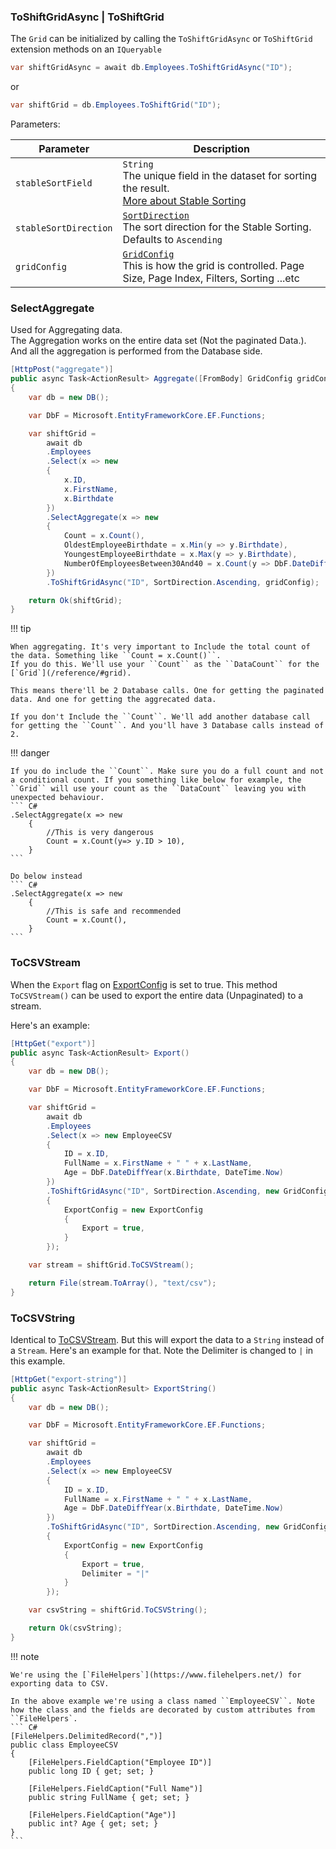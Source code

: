 ﻿### ToShiftGridAsync | ToShiftGrid
The ``Grid`` can be initialized by calling the ``ToShiftGridAsync`` or ``ToShiftGrid`` extension methods on an ``IQueryable``

``` C#
var shiftGridAsync = await db.Employees.ToShiftGridAsync("ID");
```
or
``` C#
var shiftGrid = db.Employees.ToShiftGrid("ID");
```

Parameters:

| Parameter                  | Description                                                                                          |
| ----------------------     | ---------------------------------------------------------------------------------------------------- |
| `stableSortField`          | `String` <br/> The unique field in the dataset for sorting the result.<br/> [More about Stable Sorting](/philosophy/#stable-sort)   |
| `stableSortDirection`      | [`SortDirection`](/reference/#gridsort) <br/> The sort direction for the Stable Sorting. <br/> Defaults to `Ascending` |
| `gridConfig`               | [`GridConfig`](/reference/#gridconfig) <br/> This is how the grid is controlled. Page Size, Page Index, Filters, Sorting ...etc |


### SelectAggregate
Used for Aggregating data.  
The Aggregation works on the entire data set (Not the paginated Data.). And all the aggregation is performed from the Database side.

``` C#
[HttpPost("aggregate")]
public async Task<ActionResult> Aggregate([FromBody] GridConfig gridConfig)
{
    var db = new DB();

    var DbF = Microsoft.EntityFrameworkCore.EF.Functions;

    var shiftGrid =
        await db
        .Employees
        .Select(x => new
        {
            x.ID,
            x.FirstName,
            x.Birthdate
        })
        .SelectAggregate(x => new
        {
            Count = x.Count(),
            OldestEmployeeBirthdate = x.Min(y => y.Birthdate),
            YoungestEmployeeBirthdate = x.Max(y => y.Birthdate),
            NumberOfEmployeesBetween30And40 = x.Count(y => DbF.DateDiffYear(y.Birthdate, DateTime.Now) >= 30 && DbF.DateDiffYear(y.Birthdate, DateTime.Now) <= 40)
        })
        .ToShiftGridAsync("ID", SortDirection.Ascending, gridConfig);

    return Ok(shiftGrid);
}
```

!!! tip
    
    When aggregating. It's very important to Include the total count of the data. Something like ``Count = x.Count()``.   
    If you do this. We'll use your ``Count`` as the ``DataCount`` for the [`Grid`](/reference/#grid).
       
    This means there'll be 2 Database calls. One for getting the paginated data. And one for getting the aggrecated data.   
       
    If you don't Include the ``Count``. We'll add another database call for getting the ``Count``. And you'll have 3 Database calls instead of 2.


!!! danger
    
    If you do include the ``Count``. Make sure you do a full count and not a conditional count. If you something like below for example, the ``Grid`` will use your count as the ``DataCount`` leaving you with unexpected behaviour. 
    ``` C#
    .SelectAggregate(x => new
        {
            //This is very dangerous
            Count = x.Count(y=> y.ID > 10),
        }
    ```

    Do below instead
    ``` C#
    .SelectAggregate(x => new
        {
            //This is safe and recommended
            Count = x.Count(),
        }
    ```
    


### ToCSVStream
When the ``Export`` flag on [ExportConfig](/reference/#exportconfig) is set to true. This method ``ToCSVStream()`` can be used to export the entire data (Unpaginated) to a stream.

Here's an example:
``` C#
[HttpGet("export")]
public async Task<ActionResult> Export()
{
    var db = new DB();

    var DbF = Microsoft.EntityFrameworkCore.EF.Functions;

    var shiftGrid =
        await db
        .Employees
        .Select(x => new EmployeeCSV
        {
            ID = x.ID,
            FullName = x.FirstName + " " + x.LastName,
            Age = DbF.DateDiffYear(x.Birthdate, DateTime.Now)
        })
        .ToShiftGridAsync("ID", SortDirection.Ascending, new GridConfig
        {
            ExportConfig = new ExportConfig
            {
                Export = true,
            }
        });

    var stream = shiftGrid.ToCSVStream();

    return File(stream.ToArray(), "text/csv");
}
```

### ToCSVString
Identical to [ToCSVStream](#tocsvstream). But this will export the data to a ``String`` instead of a ``Stream``.
Here's an example for that. Note the Delimiter is changed to ``|`` in this example.
``` C#
[HttpGet("export-string")]
public async Task<ActionResult> ExportString()
{
    var db = new DB();

    var DbF = Microsoft.EntityFrameworkCore.EF.Functions;

    var shiftGrid =
        await db
        .Employees
        .Select(x => new EmployeeCSV
        {
            ID = x.ID,
            FullName = x.FirstName + " " + x.LastName,
            Age = DbF.DateDiffYear(x.Birthdate, DateTime.Now)
        })
        .ToShiftGridAsync("ID", SortDirection.Ascending, new GridConfig
        {
            ExportConfig = new ExportConfig
            {
                Export = true,
                Delimiter = "|"
            }
        });

    var csvString = shiftGrid.ToCSVString();

    return Ok(csvString);
}
```

!!! note

    We're using the [`FileHelpers`](https://www.filehelpers.net/) for exporting data to CSV.  
       
    In the above example we're using a class named ``EmployeeCSV``. Note how the class and the fields are decorated by custom attributes from ``FileHelpers`.
    ``` C#
    [FileHelpers.DelimitedRecord(",")]
    public class EmployeeCSV
    {
        [FileHelpers.FieldCaption("Employee ID")]
        public long ID { get; set; }

        [FileHelpers.FieldCaption("Full Name")]
        public string FullName { get; set; }

        [FileHelpers.FieldCaption("Age")]
        public int? Age { get; set; }
    }
    ```